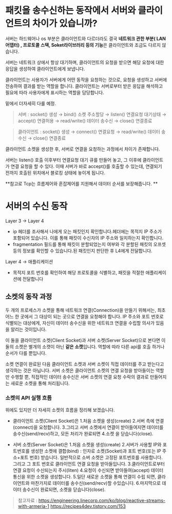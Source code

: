 # 패킷을 송수신하는 동작에서 서버와 클라이언트의 차이가 있습니까?

서버는 하드웨어나 os 부분은 클라이언트와 다르더라도 결국 **네트워크 관한 부분( LAN 어뎁터) , 프로토콜 스택, Soket라이브러리 등의 기능**은 클라이언트와 조금도 다르지 않습니다.

서버는 네트워크 상에서 항상 대기하며, 클라이언트의 요청을 받으면 해당 요청에 대한 응답을 생성하여 클라이언트에게 보냅니다.

클라이언트는 사용자가 서버에게 어떤 동작을 요청하는 것으로, 요청을 생성하고 서버에 전송하여 결과를 받는 역할을 합니다. 클라이언트는 서버로부터 받은 응답을 해석하고 필요에 따라 사용자에게 표시하는 역할을 담당합니다.

밑에서 더자세히 다룰 예정.
> 서버 : socket() 생성 → bind() 소켓 주소할당 → listen() 연결요청 대기상태 → accept() 연결허용 → read/write() 데이터 송수신 → close() 연결종료

> 클라이언트 : socket() 생성 → connect() 연결요청 → read/write() 데이터 송수신 → close() 연결종료

클라이언트 소켓을 생성한 후, 서버로 연결을 요청하는 과정에서 차이가 존재합니다.

서버는 listen() 호출 이후부터 연결요청 대기 큐를 만들어 놓고, 그 이후에 클라이언트가 연결 요청을 할 수 있다. 이때 서버가 바로 accept()를 호출할 수 있는데, 연결되기 전까지 호출된 위치에서 블로킹 상태에 놓이게 됩니다.


**참고로 Tcp는 흐름제어와 혼잡제어를 지원해서 데이터 순서를 보장해줍니다.
**
# 서버의 수신 동작

Layer 3 -> Layer 4

- ip 헤더를 조사해서 나에게 오는 패킷인지 확인합니다.헤더에는 목적지 IP 주소가 포함되어 있습니다. 이를 통해 패킷이 수신자의 IP 주소와 일치하는지 확인합니다.
- fragmentation 필드를 통해 패킷이 분할되었는지 여부와 각 분할된 패킷의 오프셋 등의 정보를 확인할 수 있습니다.된 패킷인지 판단한 후 L4에게 전달합니다.


Layer 4 -> 애플리케이션

- 목적지 포트 번호를 확인하여 해당 프로토콜을 식별하고, 패킷을 적절한 애플리케이션에 전달합니다

## 소켓의 동작 과정
두 개의  프로세스가 소켓을 통해 네트워크 연결(Connection)을 만들기 위해서는, 최초 어느 한 곳에서 그 대상이 되는 곳으로 연결을 요청해야 합니다. IP 주소와 포트 번호로 식별되는 대상에게, 자신이 데이터 송수신을 위한 네트워크 연결을 수립할 의사가 있음을 알리는 것이입니다.

이 둘을 클라이언트 소켓(Client Socket)과 서버 소켓(Server Socket)으로 본다면 이 둘의 소켓은 별개의 소캣이 아닌 **같은 소캣**입니다. 역할에 따라 다른 api를 호출 하거나 순서가 다를 뿐입니다.

소켓 연결이 완료된 다음 클라이언트 소켓과 서버 소켓이 직접 데이터를 주고 받는다고 생각하는 것은 아닙니다.
서버 소켓은 클라이언트 소켓의 연결 요청을 받아들이는 역할만 수행할 뿐, 직접적인 데이터 송수신은 서버 소켓의 연결 요청 수락의 결과로 만들어지는 새로운 소켓을 통해 처리됩니다.

### 소켓의 API 실행 흐름
위에도 있지만 더 자세히 소켓의 흐름을 정리해 보겠습니다.

- 클라이언트 소켓(Client Socket)은
1.처음 소켓을 생성(create)
2.서버 측에 연결(connect)을 요청합니다.
3.그리고 서버 소켓에서 연결이 받아들여지면 데이터를 송수신(send/recv)하고, 모든 처리가 완료되면
4.소켓 을 닫습니다(close).

- 서버 소켓(Server Socket)은 
1.처음 소켓을 생성(create)
2.서버가 사용할 IP와 포트번호를 생성한 소켓에 결합(bind) :  인자로 소켓(Socket)과 포트 번호(또는 IP 주소+포트 번호) 받습니다. 일반적으로 소버 소켓은 고정된 포트번호를 사용합니다. 그리고 그 포트 번호로 클라이언트 연결 요청을 받아들입니다.
3.클라이언트로부터 연결 요청이 수신되는지 주시(liten)
4.요청이 수신되면 받아들여(accept) 데이터 통신을 위한 소켓을 생성합니다.
5.일단 새로운 소켓을 통해 연결이 수립 되면, 클라이언트와 마찬가지로 데이터를 송수신(send/recv)할 수있습니다.
6.마지막으로 데이터 송수신이 완료되면, 소켓을 닫습니다(close).







> 참고자료 : 
https://engineering.linecorp.com/ko/blog/reactive-streams-with-armeria-1
https://recipes4dev.tistory.com/153
